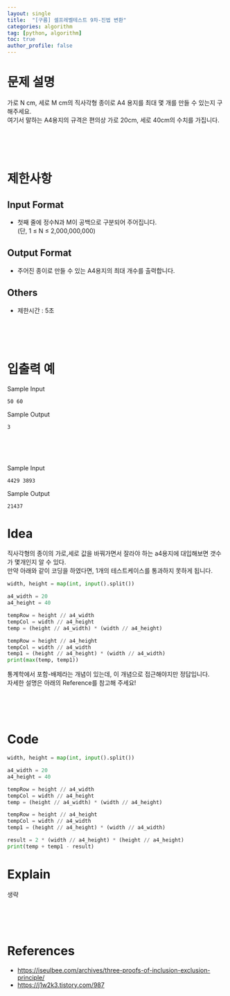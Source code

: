 ```yaml
---
layout: single
title:  "[구름] 셀프레벨테스트 9차-진법 변환"
categories: algorithm
tag: [python, algorithm]
toc: true
author_profile: false
---
```



# 문제 설명
가로 N cm, 세로 M cm의 직사각형 종이로 A4 용지를 최대 몇 개를 만들 수 있는지 구해주세요.<br/>
여기서 말하는 A4용지의 규격은 편의상 가로 20cm, 세로 40cm의 수치를 가집니다.<br/>

<br/><br/><br/>

# 제한사항

## Input Format
- 첫째 줄에 정수N과 M이 공백으로 구분되어 주어집니다.<br/>
(단, 1 &le; N &le; 2,000,000,000)

## Output Format

- 주어진 종이로 만들 수 있는 A4용지의 최대 개수를 출력합니다.

## Others
- 제한시간 : 5초

<br/><br/><br/>


# 입출력 예
Sample Input
```
50 60
```
Sample Output
```
3
```
<br/><br/><br/>

Sample Input
```
4429 3893
```
Sample Output
```
21437
```


# Idea

<p>
직사각형의 종이의 가로,세로 값을 바꿔가면서 잘라야 하는 a4용지에 대입해보면 갯수가 몇개인지 알 수 있다.<br/>
만약 아래와 같이 코딩을 하였다면, 1개의 테스트케이스를 통과하지 못하게 됩니다.

```python
width, height = map(int, input().split())

a4_width = 20
a4_height = 40

tempRow = height // a4_width
tempCol = width // a4_height
temp = (height // a4_width) * (width // a4_height)

tempRow = height // a4_height
tempCol = width // a4_width
temp1 = (height // a4_height) * (width // a4_width)
print(max(temp, temp1))
```

통계학에서 포함-배제라는 개념이 있는데, 이 개념으로 접근해야지만 정답입니다.<br/>
자세한 설명은 아래의 Reference를 참고해 주세요!



</p>
<br/><br/><br/>

# Code

```python
width, height = map(int, input().split())

a4_width = 20
a4_height = 40

tempRow = height // a4_width
tempCol = width // a4_height
temp = (height // a4_width) * (width // a4_height)

tempRow = height // a4_height
tempCol = width // a4_width
temp1 = (height // a4_height) * (width // a4_width)

result = 2 * (width // a4_height) * (height // a4_height)
print(temp + temp1 - result)
```


# Explain
생략


<br/><br/><br/>





# References

<ul>
  <li><a href="https://iseulbee.com/archives/three-proofs-of-inclusion-exclusion-principle/" target="_blank">https://iseulbee.com/archives/three-proofs-of-inclusion-exclusion-principle/</a></li>
  <li><a href="https://j1w2k3.tistory.com/987" target="_blank">https://j1w2k3.tistory.com/987</a></li>
</ul>

